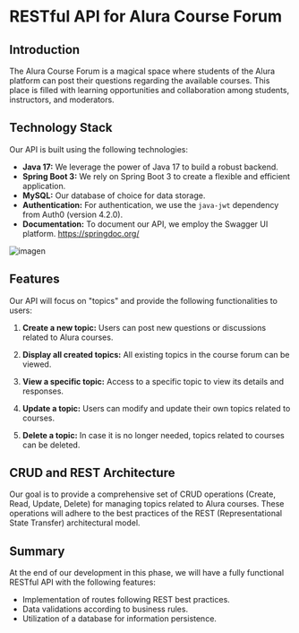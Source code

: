 # RESTful API for Alura Course Forum

## Introduction
The Alura Course Forum is a magical space where students of the Alura platform can post their questions regarding the available courses. This place is filled with learning opportunities and collaboration among students, instructors, and moderators.

## Technology Stack
Our API is built using the following technologies:

- **Java 17:** We leverage the power of Java 17 to build a robust backend.
- **Spring Boot 3:** We rely on Spring Boot 3 to create a flexible and efficient application.
- **MySQL:** Our database of choice for data storage.
- **Authentication:** For authentication, we use the `java-jwt` dependency from Auth0 (version 4.2.0).
- **Documentation:** To document our API, we employ the Swagger UI platform. https://springdoc.org/

![imagen](https://github.com/Davidfi34/Api-Rest-forum/assets/46968835/8bf52096-6328-43ad-973d-e8c6cbbb8bad)




## Features
Our API will focus on "topics" and provide the following functionalities to users:

1. **Create a new topic:** Users can post new questions or discussions related to Alura courses.

2. **Display all created topics:** All existing topics in the course forum can be viewed.

3. **View a specific topic:** Access to a specific topic to view its details and responses.

4. **Update a topic:** Users can modify and update their own topics related to courses.

5. **Delete a topic:** In case it is no longer needed, topics related to courses can be deleted.

## CRUD and REST Architecture
Our goal is to provide a comprehensive set of CRUD operations (Create, Read, Update, Delete) for managing topics related to Alura courses. These operations will adhere to the best practices of the REST (Representational State Transfer) architectural model.

## Summary
At the end of our development in this phase, we will have a fully functional RESTful API with the following features:

- Implementation of routes following REST best practices.
- Data validations according to business rules.
- Utilization of a database for information persistence.


